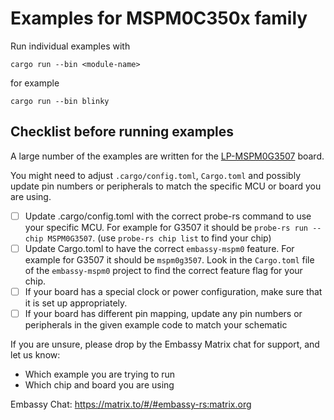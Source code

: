 # Examples for MSPM0C350x family

Run individual examples with
```
cargo run --bin <module-name>
```
for example
```
cargo run --bin blinky
```

## Checklist before running examples
A large number of the examples are written for the [LP-MSPM0G3507](https://www.ti.com/tool/LP-MSPM0G3507) board.

You might need to adjust `.cargo/config.toml`, `Cargo.toml` and possibly update pin numbers or peripherals to match the specific MCU or board you are using.

* [ ] Update .cargo/config.toml with the correct probe-rs command to use your specific MCU. For example for G3507 it should be `probe-rs run --chip MSPM0G3507`. (use `probe-rs chip list` to find your chip)
* [ ] Update Cargo.toml to have the correct `embassy-mspm0` feature. For example for G3507 it should be `mspm0g3507`. Look in the `Cargo.toml` file of the `embassy-mspm0` project to find the correct feature flag for your chip.
* [ ] If your board has a special clock or power configuration, make sure that it is set up appropriately.
* [ ] If your board has different pin mapping, update any pin numbers or peripherals in the given example code to match your schematic

If you are unsure, please drop by the Embassy Matrix chat for support, and let us know:

* Which example you are trying to run
* Which chip and board you are using

Embassy Chat: https://matrix.to/#/#embassy-rs:matrix.org
